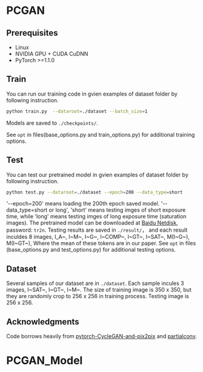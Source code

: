 
# PCGAN 

## Prerequisites
- Linux 
- NVIDIA GPU + CUDA CuDNN 
- PyTorch >=1.1.0

## Train
You can run our training code in gvien examples of dataset folder by following instruction.
```bash
python train.py  --dataroot=./dataset --batch_size=1
```
Models are saved to `./checkpoints/`.

See `opt` in files(base_options.py and train_options.py) for additional training options.

## Test
You can test our pretrained model in gvien examples of dataset folder by following instruction.
```bash
python test.py --dataroot=./dataset --epoch=200 --data_type=short
```
'--epoch=200' means loading the 200th epoch saved model.
'--data_type=short or long', 'short' means testing imges of short exposure time, while 'long' means testing imges of long exposure time (saturation images).
The pretrained model can be downloaded at [Baidu Netdisk](https://pan.baidu.com/s/1ET_HHdvNyI8l-gjHg31ceg), password: `tr2n`.
Testing results are saved in `./result/`， and each result inculdes 8 images, I_A~, I~M~, I~G~, I~COMP~, I~GT~, I~SAT~, M(I~G~), M(I~GT~), Where the mean of these tokens are in our paper.
See `opt` in files (base_options.py and test_options.py) for additional testing options.

## Dataset
Several samples of our dataset are in `./dataset`. Each sample incules 3 images, I~SAT~, I~GT~, I~M~. The size of training image is 350 x 350, but they are randomly crop to 256 x 256 in training process. Testing image is 256 x 256. 

## Acknowledgments
Code borrows heavily from [pytorch-CycleGAN-and-pix2pix](https://github.com/junyanz/pytorch-CycleGAN-and-pix2pix) and [partialconv](https://github.com/NVIDIA/partialconv). 
# PCGAN_Model
